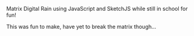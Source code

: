 Matrix Digital Rain using JavaScript and SketchJS while still in school for fun!

This was fun to make, have yet to break the matrix though... 